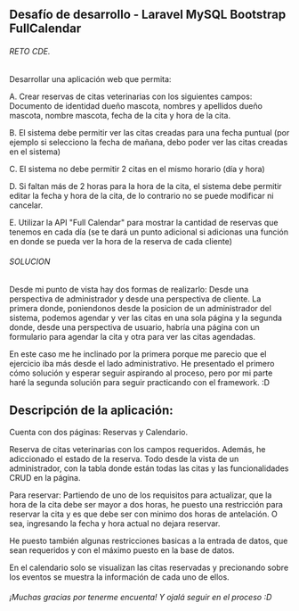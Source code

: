 ## Desafío de desarrollo - Laravel MySQL Bootstrap FullCalendar

###### RETO CDE.
Desarrollar una aplicación web que permita:

A. Crear reservas de citas veterinarias con los siguientes campos: Documento de identidad dueño mascota, nombres y apellidos dueño mascota, nombre mascota, fecha de la cita y hora de la cita.

B. El sistema debe permitir ver las citas creadas para una fecha puntual (por ejemplo si selecciono la fecha de mañana, debo poder ver las citas creadas en el sistema)

C. El sistema no debe permitir 2 citas en el mismo horario (día y hora)

D. Si faltan más de 2 horas para la hora de la cita, el sistema debe permitir editar la fecha y hora de la cita, de lo contrario no se puede modificar ni cancelar. 

E. Utilizar la API "Full Calendar" para mostrar la cantidad de reservas que tenemos en cada día (se te dará un punto adicional si adicionas una función en donde se pueda ver la hora de la reserva de cada cliente)

###### SOLUCION

Desde mi punto de vista hay dos formas de realizarlo: Desde una perspectiva de administrador y desde una perspectiva de cliente. La primera donde, poniendonos desde la posicion de un administrador del sistema, podemos agendar y ver las citas en una sola página y la segunda donde, desde una perspectiva de usuario, habría una página con un formulario para agendar la cita y otra para ver las citas agendadas.

En este caso me he inclinado por la primera porque me parecio que el ejercicio iba más desde el lado administrativo. He presentado el primero cómo solución y esperar seguir aspirando al proceso, pero por mi parte haré la segunda solución para seguir practicando con el framework. :D

## Descripción de la aplicación:

Cuenta con dos páginas: Reservas y Calendario.

Reserva de citas veterinarias con los campos requeridos. Además, he adiccionado el estado de la reserva. Todo desde la vista de un administrador, con la tabla donde están todas las citas y las funcionalidades CRUD en la página.

Para reservar: Partiendo de uno de los requisitos para actualizar, que la hora
de la cita debe ser mayor a dos horas, he puesto una restricción para reservar la cita y es que debe ser con
minimo dos horas de antelación. O sea, ingresando la fecha y hora actual no dejara reservar. 

He puesto también algunas restricciones basicas a la entrada de datos, que sean requeridos y con el máximo 
puesto en la base de datos.

En el calendario solo se visualizan las citas reservadas y precionando sobre los eventos se muestra
la información de cada uno de ellos.

###### ¡Muchas gracias por tenerme encuenta! Y ojalá seguir en el proceso :D
